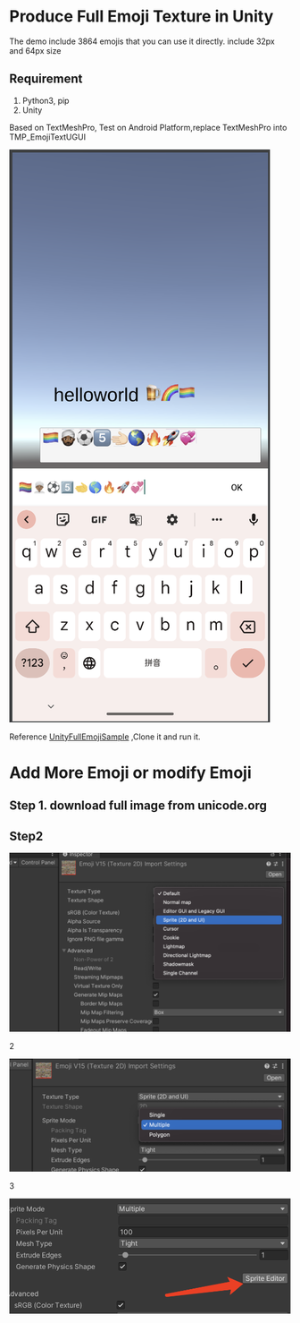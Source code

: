 # Produce Full Emoji Texture in Unity

The demo include 3864 emojis that you can use it directly. include 32px and 64px size 



## Requirement

1. Python3, pip
2. Unity





Based on TextMeshPro, Test on Android Platform,replace TextMeshPro into TMP_EmojiTextUGUI

![image-20230301220524354](readme.assets/image-20230301220524354.png)

Reference [UnityFullEmojiSample](https://github.com/hsiunien/UnityEmojiSearch/tree/main/UnityFullEmojiSample) ,Clone it and run it. 



# Add More Emoji or modify Emoji

##  Step 1. download full image from unicode.org

## Step2

![image-20230301205101999](readme.assets/image-20230301205101999.png)

2

![image-20230301205155477](readme.assets/image-20230301205155477.png)

3

![image-20230301205237385](readme.assets/image-20230301205237385.png)
